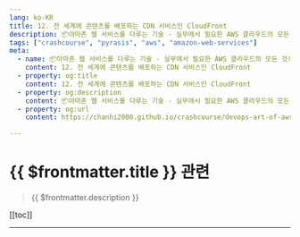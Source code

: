 ```yaml
---
lang: ko-KR
title: 12. 전 세계에 콘텐츠를 배포하는 CDN 서비스인 CloudFront
description: 📦아마존 웹 서비스를 다루는 기술 - 실무에서 필요한 AWS 클라우드의 모든 것! > 12. 전 세계에 콘텐츠를 배포하는 CDN 서비스인 CloudFront
tags: ["crashcourse", "pyrasis", "aws", "amazon-web-services"]
meta:
  - name: 📦아마존 웹 서비스를 다루는 기술 - 실무에서 필요한 AWS 클라우드의 모든 것! > 12. 전 세계에 콘텐츠를 배포하는 CDN 서비스인 CloudFront
    content: 12. 전 세계에 콘텐츠를 배포하는 CDN 서비스인 CloudFront
  - property: og:title
    content: 12. 전 세계에 콘텐츠를 배포하는 CDN 서비스인 CloudFront
  - property: og:description
    content: 📦아마존 웹 서비스를 다루는 기술 - 실무에서 필요한 AWS 클라우드의 모든 것! > 12. 전 세계에 콘텐츠를 배포하는 CDN 서비스인 CloudFront
  - property: og:url
    content: https://chanhi2000.github.io/crashcourse/devops-art-of-aws/12.html

---
```


# {{ $frontmatter.title }} 관련

> {{ $frontmatter.description }}

[[toc]]

---

<TagLinks />